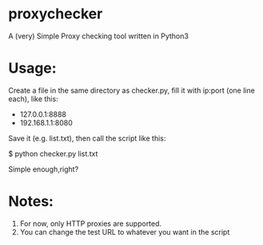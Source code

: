 # proxychecker
A (very) Simple Proxy checking tool written in Python3


# Usage:

Create a file in the same directory as checker.py, fill it with ip:port (one line each), like this:

* 127.0.0.1:8888
* 192.168.1.1:8080
  

Save it (e.g. list.txt), then call the script like this:

  $ python checker.py list.txt

Simple enough,right? 

# Notes:

1. For now, only HTTP proxies are supported.
2. You can change the test URL to whatever you want in the script
